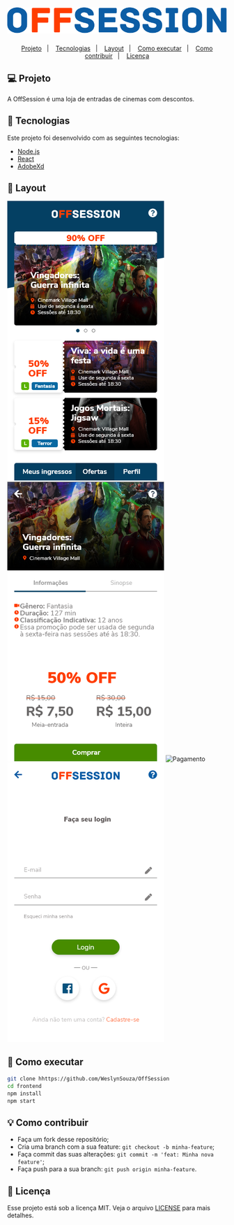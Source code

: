 <h1 align='center'>
  <img alt='OffSession' src='https://github.com/WeslynSouza/OffSession/blob/master/Github/Logo.svg'/>
</h1>

<p align="center">
  <a href="#-projeto">Projeto</a>&nbsp;&nbsp;&nbsp;|&nbsp;&nbsp;&nbsp;
  <a href="#-tecnologias">Tecnologias</a>&nbsp;&nbsp;&nbsp;|&nbsp;&nbsp;&nbsp;
  <a href="#-layout">Layout</a>&nbsp;&nbsp;&nbsp;|&nbsp;&nbsp;&nbsp;
  <a href="#-como-executar">Como executar</a>&nbsp;&nbsp;&nbsp;|&nbsp;&nbsp;&nbsp;
  <a href="#-como-contribuir">Como contribuir</a>&nbsp;&nbsp;&nbsp;|&nbsp;&nbsp;&nbsp;
  <a href="#-licença">Licença</a>
</p>

## 💻 Projeto

A OffSession é uma loja de entradas de cinemas com descontos.

## 🚀 Tecnologias

Este projeto foi desenvolvido com as seguintes tecnologias:

- [Node.js](https://nodejs.org/en/)
- [React](https://reactjs.org)
- [AdobeXd](https://www.adobe.com/products/xd/details.html)

## 🔖 Layout

![Página de ofertas](https://github.com/WeslynSouza/OffSession/blob/master/Github/paginaDeOfertas.png)
![Oferta](https://github.com/WeslynSouza/OffSession/blob/master/Github/Oferta.png)
![Pagamento](https://github.com/WeslynSouza/OffSession/blob/master/Github/Pagamento%20%E2%80%93%202.png)
![Login](https://github.com/WeslynSouza/OffSession/blob/master/Github/Login.png)

## 📌 Como executar

```sh
git clone hhttps://github.com/WeslynSouza/OffSession
cd frontend
npm install
npm start
```

## 💡 Como contribuir

- Faça um fork desse repositório;
- Cria uma branch com a sua feature: `git checkout -b minha-feature`;
- Faça commit das suas alterações: `git commit -m 'feat: Minha nova feature'`;
- Faça push para a sua branch: `git push origin minha-feature`.

## 📝 Licença

Esse projeto está sob a licença MIT. Veja o arquivo [LICENSE]() para mais detalhes.

